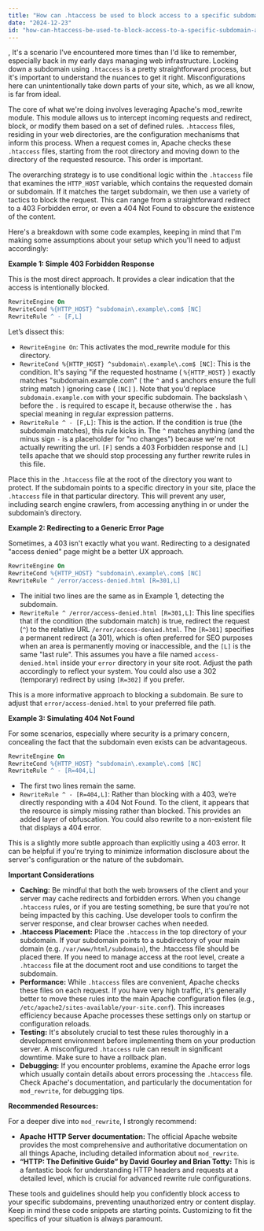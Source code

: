```yaml
---
title: "How can .htaccess be used to block access to a specific subdomain and its contents?"
date: "2024-12-23"
id: "how-can-htaccess-be-used-to-block-access-to-a-specific-subdomain-and-its-contents"
---
```


,  It's a scenario I've encountered more times than I'd like to remember, especially back in my early days managing web infrastructure. Locking down a subdomain using `.htaccess` is a pretty straightforward process, but it's important to understand the nuances to get it right. Misconfigurations here can unintentionally take down parts of your site, which, as we all know, is far from ideal.

The core of what we're doing involves leveraging Apache's mod_rewrite module. This module allows us to intercept incoming requests and redirect, block, or modify them based on a set of defined rules. `.htaccess` files, residing in your web directories, are the configuration mechanisms that inform this process. When a request comes in, Apache checks these `.htaccess` files, starting from the root directory and moving down to the directory of the requested resource. This order is important.

The overarching strategy is to use conditional logic within the `.htaccess` file that examines the `HTTP_HOST` variable, which contains the requested domain or subdomain. If it matches the target subdomain, we then use a variety of tactics to block the request. This can range from a straightforward redirect to a 403 Forbidden error, or even a 404 Not Found to obscure the existence of the content.

Here's a breakdown with some code examples, keeping in mind that I'm making some assumptions about your setup which you'll need to adjust accordingly:

**Example 1: Simple 403 Forbidden Response**

This is the most direct approach. It provides a clear indication that the access is intentionally blocked.

```apache
RewriteEngine On
RewriteCond %{HTTP_HOST} ^subdomain\.example\.com$ [NC]
RewriteRule ^ - [F,L]
```

Let’s dissect this:
*   `RewriteEngine On`: This activates the mod_rewrite module for this directory.
*   `RewriteCond %{HTTP_HOST} ^subdomain\.example\.com$ [NC]`: This is the condition. It's saying "if the requested hostname ( `%{HTTP_HOST}` ) exactly matches "subdomain.example.com" ( the `^` and `$` anchors ensure the full string match ) ignoring case ( `[NC]` ). Note that you'd replace `subdomain.example.com` with your specific subdomain. The backslash `\` before the `.` is required to escape it, because otherwise the `.` has special meaning in regular expression patterns.
*   `RewriteRule ^ - [F,L]`: This is the action. If the condition is true (the subdomain matches), this rule kicks in. The `^` matches anything (and the minus sign `-` is a placeholder for "no changes") because we're not actually rewriting the url.  `[F]` sends a 403 Forbidden response and `[L]` tells apache that we should stop processing any further rewrite rules in this file.

Place this in the `.htaccess` file at the root of the directory you want to protect. If the subdomain points to a specific directory in your site, place the `.htaccess` file in that particular directory. This will prevent any user, including search engine crawlers, from accessing anything in or under the subdomain’s directory.

**Example 2: Redirecting to a Generic Error Page**

Sometimes, a 403 isn't exactly what you want. Redirecting to a designated "access denied" page might be a better UX approach.

```apache
RewriteEngine On
RewriteCond %{HTTP_HOST} ^subdomain\.example\.com$ [NC]
RewriteRule ^ /error/access-denied.html [R=301,L]
```

*   The initial two lines are the same as in Example 1, detecting the subdomain.
*   `RewriteRule ^ /error/access-denied.html [R=301,L]`: This line specifies that if the condition (the subdomain match) is true, redirect the request (`^`) to the relative URL `/error/access-denied.html`. The `[R=301]` specifies a permanent redirect (a 301), which is often preferred for SEO purposes when an area is permanently moving or inaccessible, and the `[L]` is the same "last rule". This assumes you have a file named `access-denied.html` inside your `error` directory in your site root. Adjust the path accordingly to reflect your system. You could also use a 302 (temporary) redirect by using `[R=302]` if you prefer.

This is a more informative approach to blocking a subdomain. Be sure to adjust that `error/access-denied.html` to your preferred file path.

**Example 3: Simulating 404 Not Found**

For some scenarios, especially where security is a primary concern, concealing the fact that the subdomain even exists can be advantageous.

```apache
RewriteEngine On
RewriteCond %{HTTP_HOST} ^subdomain\.example\.com$ [NC]
RewriteRule ^ - [R=404,L]
```
*    The first two lines remain the same.
*   `RewriteRule ^ - [R=404,L]`: Rather than blocking with a 403, we’re directly responding with a 404 Not Found. To the client, it appears that the resource is simply missing rather than blocked. This provides an added layer of obfuscation. You could also rewrite to a non-existent file that displays a 404 error.

This is a slightly more subtle approach than explicitly using a 403 error. It can be helpful if you're trying to minimize information disclosure about the server's configuration or the nature of the subdomain.

**Important Considerations**

*   **Caching:** Be mindful that both the web browsers of the client and your server may cache redirects and forbidden errors. When you change `.htaccess` rules, or if you are testing something, be sure that you’re not being impacted by this caching. Use developer tools to confirm the server response, and clear browser caches when needed.
*   **.htaccess Placement:** Place the `.htaccess` in the top directory of your subdomain. If your subdomain points to a subdirectory of your main domain (e.g. `/var/www/html/subdomain`), the .htaccess file should be placed there. If you need to manage access at the root level, create a `.htaccess` file at the document root and use conditions to target the subdomain.
*   **Performance:** While `.htaccess` files are convenient, Apache checks these files on each request. If you have very high traffic, it's generally better to move these rules into the main Apache configuration files (e.g., `/etc/apache2/sites-available/your-site.conf`). This increases efficiency because Apache processes these settings only on startup or configuration reloads.
*   **Testing:** It's absolutely crucial to test these rules thoroughly in a development environment before implementing them on your production server. A misconfigured `.htaccess` rule can result in significant downtime. Make sure to have a rollback plan.
*   **Debugging:** If you encounter problems, examine the Apache error logs which usually contain details about errors processing the `.htaccess` file. Check Apache's documentation, and particularly the documentation for `mod_rewrite`, for debugging tips.

**Recommended Resources:**

For a deeper dive into `mod_rewrite`, I strongly recommend:

*   **Apache HTTP Server documentation:** The official Apache website provides the most comprehensive and authoritative documentation on all things Apache, including detailed information about `mod_rewrite`.
*   **“HTTP: The Definitive Guide” by David Gourley and Brian Totty:** This is a fantastic book for understanding HTTP headers and requests at a detailed level, which is crucial for advanced rewrite rule configurations.

These tools and guidelines should help you confidently block access to your specific subdomains, preventing unauthorized entry or content display. Keep in mind these code snippets are starting points. Customizing to fit the specifics of your situation is always paramount.
